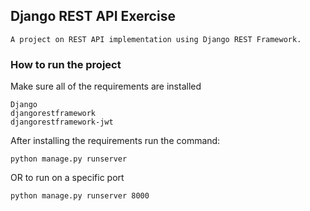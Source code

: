 
## Django REST API Exercise
    A project on REST API implementation using Django REST Framework. 

### How to run the project
Make sure all of the requirements are installed
    
    Django
    djangorestframework
    djangorestframework-jwt
    
After installing the requirements run the command:
    
    python manage.py runserver
    
OR to run on a specific port
    
    python manage.py runserver 8000
    
    

